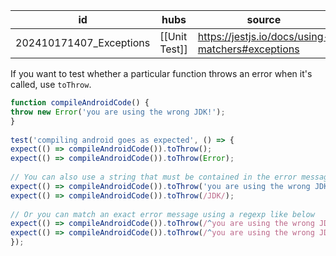 
| id                      | hubs          | source                                           |
| ----------------------- | ------------- | ------------------------------------------------ |
| 202410171407_Exceptions | [[Unit Test]] | https://jestjs.io/docs/using-matchers#exceptions |
If you want to test whether a particular function throws an error when it's called, use `toThrow`.
```ts
function compileAndroidCode() {  
throw new Error('you are using the wrong JDK!');  
}  
  
test('compiling android goes as expected', () => {  
expect(() => compileAndroidCode()).toThrow();  
expect(() => compileAndroidCode()).toThrow(Error);  
  
// You can also use a string that must be contained in the error message or a regexp  
expect(() => compileAndroidCode()).toThrow('you are using the wrong JDK');  
expect(() => compileAndroidCode()).toThrow(/JDK/);  
  
// Or you can match an exact error message using a regexp like below  
expect(() => compileAndroidCode()).toThrow(/^you are using the wrong JDK$/); // Test fails  
expect(() => compileAndroidCode()).toThrow(/^you are using the wrong JDK!$/); // Test pass  
});
```